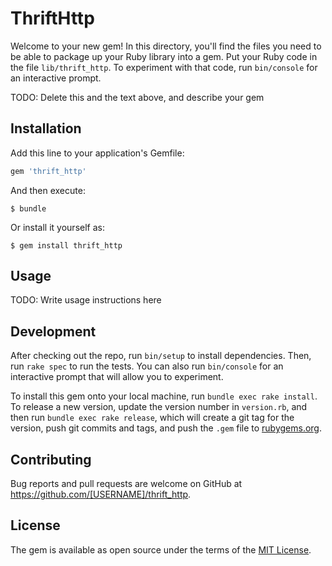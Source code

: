 # ThriftHttp

Welcome to your new gem! In this directory, you'll find the files you need to be able to package up your Ruby library into a gem. Put your Ruby code in the file `lib/thrift_http`. To experiment with that code, run `bin/console` for an interactive prompt.

TODO: Delete this and the text above, and describe your gem

## Installation

Add this line to your application's Gemfile:

```ruby
gem 'thrift_http'
```

And then execute:

    $ bundle

Or install it yourself as:

    $ gem install thrift_http

## Usage

TODO: Write usage instructions here

## Development

After checking out the repo, run `bin/setup` to install dependencies. Then, run `rake spec` to run the tests. You can also run `bin/console` for an interactive prompt that will allow you to experiment.

To install this gem onto your local machine, run `bundle exec rake install`. To release a new version, update the version number in `version.rb`, and then run `bundle exec rake release`, which will create a git tag for the version, push git commits and tags, and push the `.gem` file to [rubygems.org](https://rubygems.org).

## Contributing

Bug reports and pull requests are welcome on GitHub at https://github.com/[USERNAME]/thrift_http.

## License

The gem is available as open source under the terms of the [MIT License](https://opensource.org/licenses/MIT).
